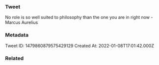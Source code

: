 ### Tweet
No role is so well suited to philosophy than the one you are in right now -Marcus Aurelius

### Metadata
Tweet ID: 1479860879575429129
Created At: 2022-01-08T17:01:42.000Z

### Related

